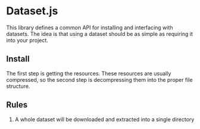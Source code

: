 
# Dataset.js
This library defines a common API for installing and interfacing with datasets.
The idea is that using a dataset should be as simple as requiring it into your project.

## Install
The first step is getting the resources. These resources are usually compressed, so the second 
step is decompressing them into the proper file structure.

## Rules
1. A whole dataset will be downloaded and extracted into a single directory
